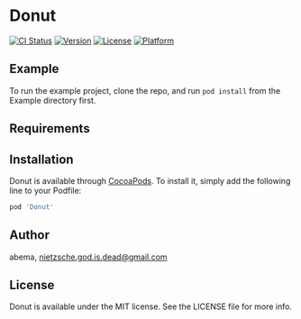 # Donut

[![CI Status](http://img.shields.io/travis/abema/Donut.svg?style=flat)](https://travis-ci.org/abema/Donut)
[![Version](https://img.shields.io/cocoapods/v/Donut.svg?style=flat)](http://cocoapods.org/pods/Donut)
[![License](https://img.shields.io/cocoapods/l/Donut.svg?style=flat)](http://cocoapods.org/pods/Donut)
[![Platform](https://img.shields.io/cocoapods/p/Donut.svg?style=flat)](http://cocoapods.org/pods/Donut)

## Example

To run the example project, clone the repo, and run `pod install` from the Example directory first.

## Requirements

## Installation

Donut is available through [CocoaPods](http://cocoapods.org). To install
it, simply add the following line to your Podfile:

```ruby
pod 'Donut'
```

## Author

abema, nietzsche.god.is.dead@gmail.com

## License

Donut is available under the MIT license. See the LICENSE file for more info.
